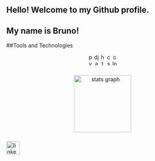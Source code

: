 <h2 align="left">Hello! Welcome to my Github profile.</h2>
<h2 align="left">My name is Bruno!</h2>

##Tools and Technologies

<div align="center">

  <img src="https://cdn.jsdelivr.net/gh/devicons/devicon/icons/python/python-original.svg" height="30" width="12" alt="python logo"/>
  <img src="https://cdn.jsdelivr.net/gh/devicons/devicon@latest/icons/django/django-plain.svg" height="30" width="12" alt="django logo"/>    
  <img src="https://cdn.jsdelivr.net/gh/devicons/devicon/icons/html5/html5-original.svg" height="30" width="12" alt="html5 logo"/>
  <img src="https://cdn.jsdelivr.net/gh/devicons/devicon/icons/css3/css3-original.svg" height="30" width="12" alt="css3 logo"/>
  <img src="https://cdn.jsdelivr.net/gh/devicons/devicon@latest/icons/c/c-original.svg" height="30" width="12" alt="c logo" />
          
</div>

###

<div align="center">
  <img src="https://github-readme-stats.vercel.app/api?username=brunocoelhosi&hide_title=false&hide_rank=false&show_icons=true&include_all_commits=true&count_private=true&disable_animations=false&theme=dracula&locale=en&hide_border=false&order=1" height="150" alt="stats graph"  />
</div>

###

<div align="left">
  <a href="https://www.linkedin.com/in/bruno-coelho-13009a207" target="_blank">
    <img src="https://cdn.jsdelivr.net/gh/devicons/devicon@latest/icons/linkedin/linkedin-original-wordmark.svg" height="35" alt="linkedin logo"/>
  </a>
</div>

